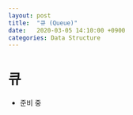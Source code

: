 ```yaml
---
layout: post
title:  "큐 (Queue)"
date:   2020-03-05 14:10:00 +0900
categories: Data Structure
---
```



# 큐

- 준비 중


